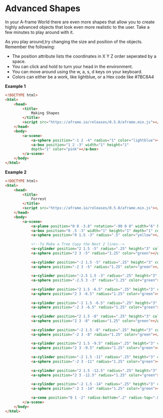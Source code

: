 # Advanced Shapes

In your A-frame World there are even more shapes that allow you to create highly advanced objects that look even more realistic to the user. Take a few minutes to play around with it.

As you play around,try changing the size and position of the objects. Remember the following:

* The position attribute lists the coordinates in X Y Z order seperated by a space.
* You can click and hold to turn your head in the environment.
* You can move around using the w, a, s, d keys on your keyboard.
* Colors can either be a work, like lightblue, or a Hex code like #7BC8A4

**Example 1**
```html
<!DOCTYPE html>
<html>
    <head>
        <title>
            Making Shapes
        </title>
        <script src="https://aframe.io/releases/0.5.0/aframe.min.js"></script>
    </head>
    <body>
        <a-scene>
            <a-sphere position="-1 2 -4" radius="1" color="lightblue"></a-sphere>
            <a-box position="1 2 -3" width="1" height="1" 
            depth="1" color="pink"></a-box>
        </a-scene>
    </body>
</html>
```

**Example 2**
```html
<!DOCTYPE html>
<html>
    <head>
        <title>
            Forrest
        </title>
        <script src="https://aframe.io/releases/0.5.0/aframe.min.js"></script>
    </head>
    <body>
        <a-scene>
            <a-plane position="0 0 -3.8" rotation="-90 0 0" width="6" height="6" color="lightblue"></a-plane>
            <a-box position="0 .5 -3" width="1" height="1" depth="1" color="green"></a-box>
            <a-sphere position="0 1.5 -3" radius=".5" color="yellow"></a-sphere>
        
            <!--To Make a Tree Copy the Next 2 lines-->
            <a-cylinder position="2 1.5 -5" radius=".25" height="3" color="brown"></a-cylinder>
            <a-sphere position="2 3 -5" radius="1.25" color="green"></a-sphere>
            
            <a-cylinder position="-2 1.5 -5" radius=".25" height="3" color="brown"></a-cylinder>
            <a-sphere position="-2 3 -5" radius="1.25" color="green"></a-sphere>
            
            <a-cylinder position="-2.5 1.5 -3" radius=".25" height="3" color="brown"></a-cylinder>
            <a-sphere position="-2.5 3 -3" radius="1.25" color="green"></a-sphere>
            
            <a-cylinder position="2 1.5 -6.5" radius=".25" height="3" color="brown"></a-cylinder>
            <a-sphere position="2 3 -6.5" radius="1.25" color="green"></a-sphere>
            
            <a-cylinder position="-2 1.5 -6.5" radius=".25" height="3" color="brown"></a-cylinder>
            <a-sphere position="-2 3 -6.5" radius="1.25" color="green"></a-sphere>
            
            <a-cylinder position="2 1.5 -8" radius=".25" height="3" color="brown"></a-cylinder>
            <a-sphere position="2 3 -8" radius="1.25" color="green"></a-sphere>
            
            <a-cylinder position="-2 1.5 -8" radius=".25" height="3" color="brown"></a-cylinder>
            <a-sphere position="-2 3 -8" radius="1.25" color="green"></a-sphere>
            
            <a-cylinder position="2 1.5 -9.5" radius=".25" height="3" color="brown"></a-cylinder>
            <a-sphere position="2 3 -9.5" radius="1.25" color="green"></a-sphere>
            
            <a-cylinder position="-2 1.5 -11" radius=".25" height="3" color="brown"></a-cylinder>
            <a-sphere position="-2 3 -11" radius="1.25" color="green"></a-sphere>
            
            <a-cylinder position="2 1.5 -12.5" radius=".25" height="3" color="brown"></a-cylinder>
            <a-sphere position="2 3 -12.5" radius="1.25" color="green"></a-sphere>
            
            <a-cylinder position="-2 1.5 -14" radius=".25" height="3" color="brown"></a-cylinder>
            <a-sphere position="-2 3 -14" radius="1.25" color="green"></a-sphere>
            
            <a-cone position="0 1 -2" radius-bottom=".2" radius-top=".01" color="red" rotation="45 0 ds0"></a-cone>
        </a-scene>
    </body>
</html>

```